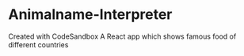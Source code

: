 # Animalname-Interpreter
Created with CodeSandbox
A React app which shows famous food of different countries
